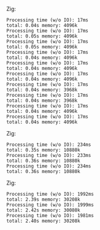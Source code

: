 
Zig:

	Processing time (w/o IO): 17ms
	total: 0.04s memory: 4096k
	Processing time (w/o IO): 17ms
	total: 0.05s memory: 4096k
	Processing time (w/o IO): 17ms
	total: 0.05s memory: 4096k
	Processing time (w/o IO): 17ms
	total: 0.04s memory: 4096k
	Processing time (w/o IO): 17ms
	total: 0.04s memory: 4096k
	Processing time (w/o IO): 17ms
	total: 0.04s memory: 4096k
	Processing time (w/o IO): 17ms
	total: 0.04s memory: 3968k
	Processing time (w/o IO): 17ms
	total: 0.04s memory: 3968k
	Processing time (w/o IO): 17ms
	total: 0.04s memory: 4096k
	Processing time (w/o IO): 17ms
	total: 0.04s memory: 4096k

Zig:

	Processing time (w/o IO): 234ms
	total: 0.35s memory: 10880k
	Processing time (w/o IO): 233ms
	total: 0.36s memory: 10880k
	Processing time (w/o IO): 234ms
	total: 0.36s memory: 10880k

Zig:

	Processing time (w/o IO): 1992ms
	total: 2.39s memory: 30208k
	Processing time (w/o IO): 1999ms
	total: 2.42s memory: 30080k
	Processing time (w/o IO): 1981ms
	total: 2.40s memory: 30208k
